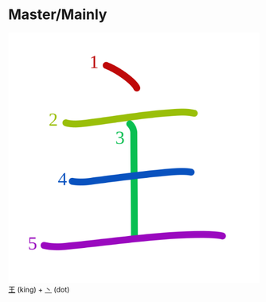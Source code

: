 # Master/Mainly
![4e3b](Kanji/kanji-colorize/4e3b.svg)
[王](Kanji/kanji-dict/王.md) (king) + [丶](Kanji/kanji-dict/丶.md) (dot)